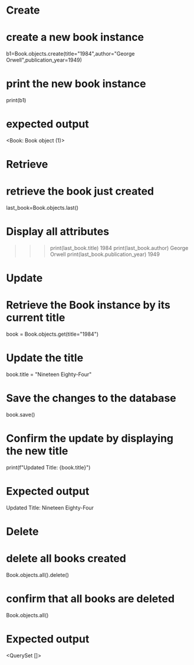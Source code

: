 # Create

# create a new book instance
b1=Book.objects.create(title="1984",author="George Orwell",publication_year=1949)

# print the new book instance
print(b1)

# expected output
<Book: Book object (1)>


# Retrieve

# retrieve the book just created
 last_book=Book.objects.last()

 # Display all attributes
>>> print(last_book.title)
1984
>>> print(last_book.author)
George Orwell
>>> print(last_book.publication_year)
1949


# Update

# Retrieve the Book instance by its current title
book = Book.objects.get(title="1984")

# Update the title
book.title = "Nineteen Eighty-Four"

# Save the changes to the database
book.save()

# Confirm the update by displaying the new title
print(f"Updated Title: {book.title}")

# Expected output
Updated Title: Nineteen Eighty-Four


# Delete

# delete all books created
Book.objects.all().delete()

# confirm that all books are deleted
Book.objects.all()

# Expected output
<QuerySet []>